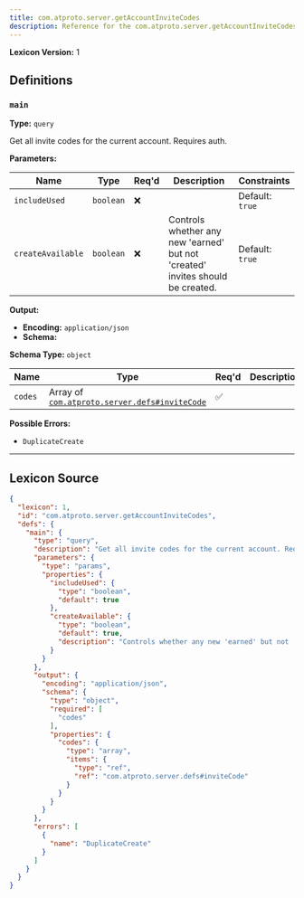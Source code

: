```yaml
---
title: com.atproto.server.getAccountInviteCodes
description: Reference for the com.atproto.server.getAccountInviteCodes lexicon
---
```

**Lexicon Version:** 1

## Definitions

<a name="main"></a>
### `main`

**Type:** `query`

Get all invite codes for the current account. Requires auth.

**Parameters:**

| Name | Type | Req'd  | Description | Constraints |
|------|------|----------|-------------|-------------|
| `includeUsed` | `boolean` | ❌  |  | Default: `true` |
| `createAvailable` | `boolean` | ❌  | Controls whether any new 'earned' but not 'created' invites should be created. | Default: `true` |
**Output:**

- **Encoding:** `application/json`
- **Schema:**

**Schema Type:** `object`

| Name | Type | Req'd  | Description | Constraints |
|------|------|----------|-------------|-------------|
| `codes` | Array of [`com.atproto.server.defs#inviteCode`](/lexicons/com/atproto/server/defs#inviteCode) | ✅  |  |  |
**Possible Errors:**

- `DuplicateCreate`

---

## Lexicon Source
```json
{
  "lexicon": 1,
  "id": "com.atproto.server.getAccountInviteCodes",
  "defs": {
    "main": {
      "type": "query",
      "description": "Get all invite codes for the current account. Requires auth.",
      "parameters": {
        "type": "params",
        "properties": {
          "includeUsed": {
            "type": "boolean",
            "default": true
          },
          "createAvailable": {
            "type": "boolean",
            "default": true,
            "description": "Controls whether any new 'earned' but not 'created' invites should be created."
          }
        }
      },
      "output": {
        "encoding": "application/json",
        "schema": {
          "type": "object",
          "required": [
            "codes"
          ],
          "properties": {
            "codes": {
              "type": "array",
              "items": {
                "type": "ref",
                "ref": "com.atproto.server.defs#inviteCode"
              }
            }
          }
        }
      },
      "errors": [
        {
          "name": "DuplicateCreate"
        }
      ]
    }
  }
}
```

